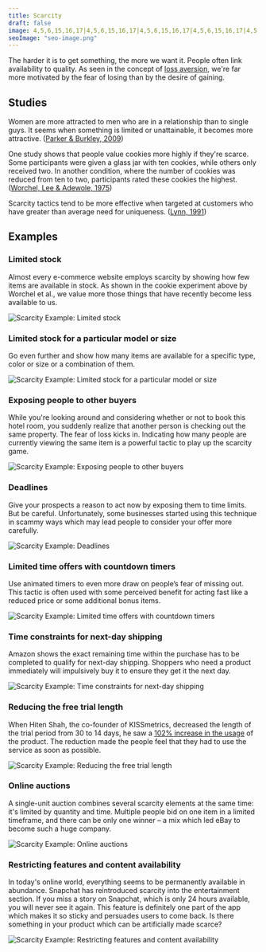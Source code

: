 ```yaml
---
title: Scarcity
draft: false
image: 4,5,6,15,16,17|4,5,6,15,16,17|4,5,6,15,16,17|4,5,6,15,16,17|4,5,6,15,16,17|4,5,6,15,16,17|4,5,6,15,16,17|4,5,6,15,16,17|4,5,6,15,16,17|4,5,6,15,16,17|4,5,6,15,16,17|4,5,6,15,16,17|4,5,6,15,16,17|4,5,6,15,16,17|4,5,6,15,16,17|4,5,6,7,8,9,10,11,12,13,14,15,16,17|4,5,6,15,16,17|4,5,6,7,8,9,10,11,12,13,14,15,16,17|4,5,6,7,8,9,10,11,12,13,14,15,16,17|5,6,7,8,9,10,11,12,13,14,15,16
seoImage: "seo-image.png"
---
```


The harder it is to get something, the more we want it. People often link availability to quality. As seen in the concept of [loss aversion](/loss-aversion/), we're far more motivated by the fear of losing than by the desire of gaining.


## Studies

Women are more attracted to men who are in a relationship than to single guys. It seems when something is limited or unattainable, it becomes more attractive. ([Parker & Burkley, 2009](http://www.sciencedirect.com/science/article/pii/S0022103109001048?via=ihub))

One study shows that people value cookies more highly if they're scarce. Some participants were given a glass jar with ten cookies, while others only received two. In another condition, where the number of cookies was reduced from ten to two, participants rated these cookies the highest. ([Worchel, Lee & Adewole, 1975](http://psycnet.apa.org/record/1976-03817-001))

Scarcity tactics tend to be more effective when targeted at customers who have greater than average need for uniqueness. ([Lynn, 1991](http://scholarship.sha.cornell.edu/cgi/viewcontent.cgi?article=1181&context=articles))


## Examples


### Limited stock
Almost every e-commerce website employs scarcity by showing how few items are available in stock. As shown in the cookie experiment above by Worchel et al., we value more those things that have recently become less available to us.

![Scarcity Example: Limited stock](01-quantity-countdown.png)


### Limited stock for a particular model or size
Go even further and show how many items are available for a specific type, color or size or a combination of them.

![Scarcity Example: Limited stock for a particular model or size](02-limited-stock-model.png)


### Exposing people to other buyers
While you're looking around and considering whether or not to book this hotel room, you suddenly realize that another person is checking out the same property. The fear of loss kicks in. Indicating how many people are currently viewing the same item is a powerful tactic to play up the scarcity game.

![Scarcity Example: Exposing people to other buyers](03-real-time-user-count.png)


### Deadlines
Give your prospects a reason to act now by exposing them to time limits. But be careful. Unfortunately, some businesses started using this technique in scammy ways which may lead people to consider your offer more carefully.

![Scarcity Example: Deadlines](04-deadlines.png)


### Limited time offers with countdown timers
Use animated timers to even more draw on people’s fear of missing out. This tactic is often used with some perceived benefit for acting fast like a reduced price or some additional bonus items.

![Scarcity Example: Limited time offers with countdown timers](05-limited-time-countdown.png)


### Time constraints for next-day shipping
Amazon shows the exact remaining time within the purchase has to be completed to qualify for next-day shipping. Shoppers who need a product immediately will impulsively buy it to ensure they get it the next day.

![Scarcity Example: Time constraints for next-day shipping](06-next-day-shipping.png)


### Reducing the free trial length
When Hiten Shah, the co-founder of KISSmetrics, decreased the length of the trial period from 30 to 14 days, he saw a [102% increase in the usage](https://www.quicksprout.com/2013/01/14/11-obvious-ab-tests-you-should-try/) of the product. The reduction made the people feel that they had to use the service as soon as possible.

![Scarcity Example: Reducing the free trial length](07-reducing-trial-period.png)


### Online auctions
A single-unit auction combines several scarcity elements at the same time: it's limited by quantity and time. Multiple people bid on one item in a limited timeframe, and there can be only one winner – a mix which led eBay to become such a huge company.

![Scarcity Example: Online auctions](08-online-auctions.png)


### Restricting features and content availability
In today's online world, everything seems to be permanently available in abundance. Snapchat has reintroduced scarcity into the entertainment section. If you miss a story on Snapchat, which is only 24 hours available, you will never see it again. This feature is definitely one part of the app which makes it so sticky and persuades users to come back. Is there something in your product which can be artificially made scarce?

![Scarcity Example: Restricting features and content availability](09-limiting-feature-availability.png)
